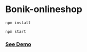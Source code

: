 # Bonik-onlineshop

```
npm install
```

```
npm start
```  
   
<h3><a href="https://bonik-onlineshop-beknur.netlify.app/">See Demo</a></h3>                
           
      
      
  
